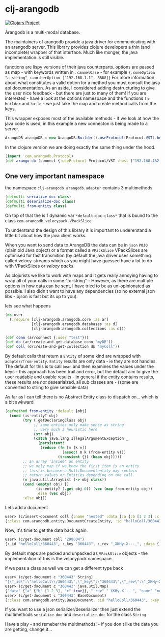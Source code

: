 # clj-arangodb

[![Clojars Project](https://img.shields.io/clojars/v/beoliver/clj-arangodb.svg)](https://clojars.org/beoliver/clj-arangodb)

Arangodb is a multi-modal database.

The maintainers of arangodb provide a java driver for communicating with an arangodb server.
This library provides clojure developers a thin (and incomplete) wrapper of that interface.
Much like monger, the java implementation is still visible.

functions are lispy versions of their java counterparts.
options are passed as map - with keywords written in `:cammelCase` - for example `{:someOption "a string" :anotherOption ["192.168.1.1", 8888]}`
For more information about what constitutes a valid option for a method you must consult the java api documentation.
As an aside, I considered adding destructuring to give the user nice feedback - but there are just to many of them! If you are interested -
have a look at the options namespace and the functions `fn-builder` and `build` - we just take the map and create method calls from the keys.

This wrapper exposes most of the available methods -
If we look at how the java code is used, in this example a new connecton is being made to a server.
```java
ArangoDB arangoDB = new ArangoDB.Builder().useProtocol(Protocol.VST).host("192.168.182.50", 8888).build();
```
In the clojure version we are doing exactly the same thing under the hood.
```clojure
(import 'com.arangodb.Protocol)
(def arango-db (connect {:useProtocol Protocol/VST :host ["192.168.182.50" 8888]}))
```
## One very important namespace
the namespace `clj-arangodb.arangodb.adapter` contains 3 multimethods
```clojure
(defmulti serialize-doc class)
(defmulti deserialize-doc class)
(defmulti from-entity class)
```
On top of that the is 1 dynamic var `*default-doc-class*` that is bound to the class `com.arangodb.velocypack.VPackSlice`

To understand the design of this library it is important to undererstand a little bit about how the java client works.

When you want to send data to ArangoDB the data can be in `json` `POJO` (plain old Java object) or a format called a `VPackSlice`
VPackSlices are optimised for fast transmition (by default the java driver uses something called velocy-streams which as you might
have guessed have a lot to do with VPackSlices or *velocy packs*.

As clojurists we like to work with maps and it gets really annoying having to wrap all of your calls in some "to-string" -
However, as there are multiple options in how data can be sent, I have tried to be as un-opinionated as possible.
I also didn't want to have any dependencies (so no external json libs - pjson is fast but its up to you).

lets see what happens
```clojure
(ns user
  (:require [clj-arangodb.arangodb.core :as ar]
            [clj-arangodb.arangodb.databases :as d]
            [clj-arangodb.arangodb.collections :as c]))

(def conn (ar/connect {:user "test"}))
(def db (ar/create-and-get-database conn "myDB"))
(def coll (d/create-and-get-collection db "myColl"))
```

By default calls that return a `Entity` of some kind are wrapped with `adapter/from-entity`.
`Entity` results are only data - ie they are not handles.
The default for this is to call `bean` and then examines the values under the keys - this approach has been trail and error, but the
default aim to give the user readable and usable results - in general if the entity contains results, these results are *not*
desearialzed. all sub classes are - (some are converted to string to give sensible data)

As far as I can tell there is no Abstract Entity class to dispatch on... which is a bit awkward

```clojure
(defmethod from-entity :default [obj]
  (cond (is-entity? obj)
        (try (.getDeclaringClass obj)
             ;; some entites only make sense as string
             ;; very much a heuristic here
             (str obj)
             (catch java.lang.IllegalArgumentException _
               (persistent!
                (reduce (fn [m [k v]]
                          (assoc! m k (from-entity v)))
                        (transient {}) (bean obj)))))
        ;; an array 'inside' an entity
        ;; we only map if we know the first item is an entity
        ;; this is because a MultiDocumententity may contain
        ;; return values or Entities depending on the call.
        (= java.util.ArrayList (-> obj class))
        (cond (empty? obj) []
              (is-entity? (.get obj 0)) (vec (map from-entity obj))
              :else (vec obj))
        :else obj))
```

Lets add a document
```clojure
user> (c/insert-document coll {:name "nested" :data {:a {:b [1 2 3] :c true}}})
{:class com.arangodb.entity.DocumentCreateEntity, :id "helloColl/360443", :key "360443", :new nil, :old nil, :rev "_XKHy-X---_"}
```
Now, it's time to get the data back again.
```clojure
user> (c/get-document coll "298604")
{:_id "helloColl/360443", :_key "360443", :_rev "_XKHy-X---_", :data {:a {:b [1 2 3], :c true}}, :name "nested"}
```
By default maps are packed and unpacked as `VPackSlice` objects - the implementation of this is the velocypack namespace.

if we pass a class as well we can get a different type back
```clojure
user> (c/get-document c "360443" String)
"{\"_id\":\"helloColl\\/360443\",\"_key\":\"360443\",\"_rev\":\"_XKHy-X---_\",\"data\":{\"a\":{\"b\":[1,2,3],\"c\":true}},\"name\":\"nested\"}"
user> (c/get-document c "360443" java.util.Map)
{"data" {"a" {"b" [1 2 3], "c" true}}, "_rev" "_XKHy-X---_", "name" "nested", "_id" "helloColl/360443", "_key" "360443"}
user> (c/get-document c "360443" BaseDocument)
{:class com.arangodb.entity.BaseDocument, :id "helloColl/360443", :key "360443", :properties {"data" {"a" {"b" [1 2 3], "c" true}}, "name" "nested"}, :revision "_XKHy-X---_"}
```
If you want to use a json serializer/deserializer then just extend the multimethods `serialize-doc` and `deserialize-doc` for the class `String`

Have a play - and remeber the multimethods! - if you don't like the data you are getting, change it...
